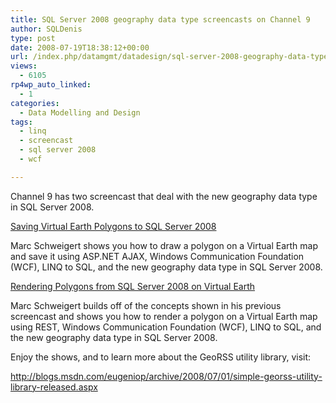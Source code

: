 ```yaml
---
title: SQL Server 2008 geography data type screencasts on Channel 9
author: SQLDenis
type: post
date: 2008-07-19T18:38:12+00:00
url: /index.php/datamgmt/datadesign/sql-server-2008-geography-data-type-scre-9/
views:
  - 6105
rp4wp_auto_linked:
  - 1
categories:
  - Data Modelling and Design
tags:
  - linq
  - screencast
  - sql server 2008
  - wcf

---
```

Channel 9 has two screencast that deal with the new geography data type in SQL Server 2008.

[Saving Virtual Earth Polygons to SQL Server 2008][1]

Marc Schweigert shows you how to draw a polygon on a Virtual Earth map and save it using ASP.NET AJAX, Windows Communication Foundation (WCF), LINQ to SQL, and the new geography data type in SQL Server 2008.

[Rendering Polygons from SQL Server 2008 on Virtual Earth][2]

Marc Schweigert builds off of the concepts shown in his previous screencast and shows you how to render a polygon on a Virtual Earth map using REST, Windows Communication Foundation (WCF), LINQ to SQL, and the new geography data type in SQL Server 2008.

Enjoy the shows, and to learn more about the GeoRSS utility library, visit:
  
http://blogs.msdn.com/eugeniop/archive/2008/07/01/simple-georss-utility-library-released.aspx

 [1]: http://channel9.msdn.com/posts/keydet/Saving-Virtual-Earth-Polygons-to-SQL-Server-2008/
 [2]: http://channel9.msdn.com/posts/keydet/Rendering-Polygons-from-SQL-Server-2008-on-Virtual-Earth/